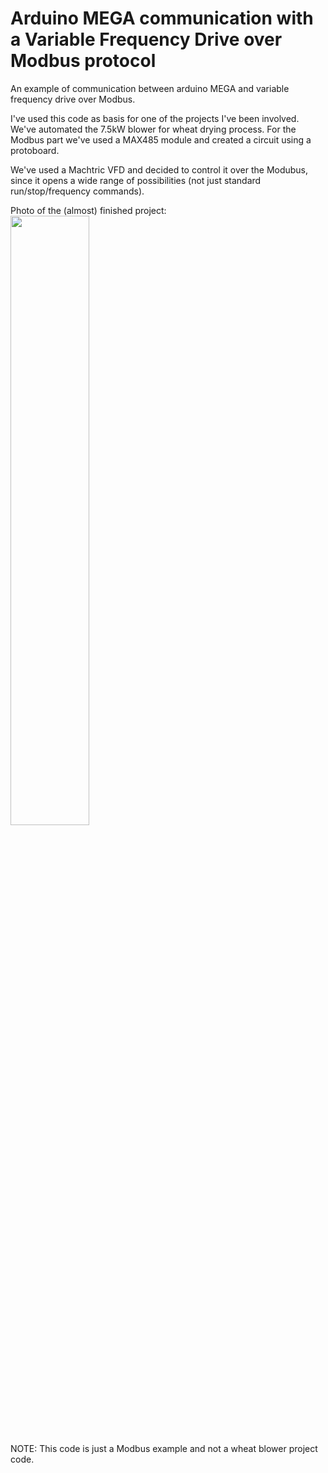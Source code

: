 # Arduino MEGA communication with a Variable Frequency Drive over Modbus protocol

An example of communication between arduino MEGA and variable frequency drive over Modbus. 

I've used this code as basis for one of the projects I've been involved. We've automated the 7.5kW blower for wheat drying process. For the Modbus part we've used a MAX485 module and created a circuit using a protoboard.

We've used a Machtric VFD and decided to control it over the Modubus, since it opens a wide range of possibilities (not just standard run/stop/frequency commands).

Photo of the (almost) finished project:
<img src="https://user-images.githubusercontent.com/62114221/156895975-abb6fa46-fa77-4470-961c-433a92c36fb7.jpg" width="50%">

NOTE: This code is just a Modbus example and not a wheat blower project code.
